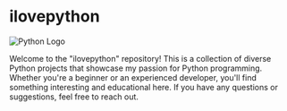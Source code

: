 # ilovepython
![Python Logo](https://www.python.org/static/community_logos/python-logo.png)

Welcome to the "ilovepython" repository! This is a collection of diverse Python projects that showcase my passion for Python programming. Whether you're a beginner or an experienced developer, you'll find something interesting and educational here.
If you have any questions or suggestions, feel free to reach out.
